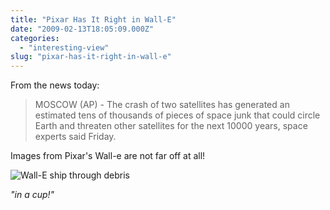 ```yaml
---
title: "Pixar Has It Right in Wall-E"
date: "2009-02-13T18:05:09.000Z"
categories: 
  - "interesting-view"
slug: "pixar-has-it-right-in-wall-e"
---
```


From the news today:

> MOSCOW (AP) - The crash of two satellites has generated an estimated tens of thousands of pieces of space junk that could circle Earth and threaten other satellites for the next 10000 years, space experts said Friday.

Images from Pixar's Wall-e are not far off at all!

![Wall-E ship through debris](http://brettski111.files.wordpress.com/2009/02/wall-e-ship.jpg?w=300 "Wall-E ship through debris")

_"in a cup!"_
